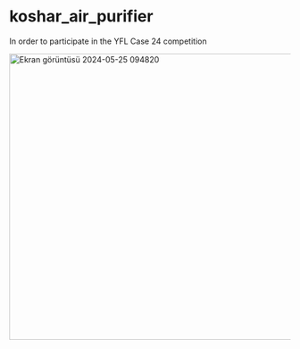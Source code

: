 # koshar_air_purifier
In order to participate in the YFL Case 24 competition





<img width="513" alt="Ekran görüntüsü 2024-05-25 094820" src="https://github.com/alisabourii/koshar_air_purifier/assets/72344723/b42820f7-19c3-4ed1-bfea-ed72bbbcfedf">



